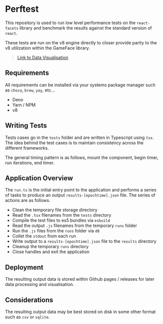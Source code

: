 # Perftest

This repository is used to run low level performance tests on the `react-facets` library and benchmark the results against the standard version of `react`.

These tests are run on the v8 engine directly to closer provide parity to the v8 utilization within the GameFace library.

> [Link to Data Visualisation](https://starboard.gg/space-shell/perftest-nzsGlap)

## Requirements

All requirements can be installed via your systems package manager such as `choco`, `brew`, `yay`, etc...

- Deno
- Yarn / NPM
- v8

## Writing Tests

Tests cases go in the `tests` folder and are written in Typescript using `tsx`. The idea behind the test cases is to maintain consistency across the different frameworks.

The general timing pattern is as follows, mount the component, begin timer, run iterations, end timer.

## Application Overview

The `run.ts` is the initial entry point to the application and performs a series of tasks to produce an output `results-[epochtime].json` file. The series of actions are as follows.

- Clean the temporary file storage directory
- Read the `.tsx` filenames from the `tests` directory
- Compile the test files to es5 bundles via `esbuild`
- Read the output `.js` filenames from the temporary `runs` folder
- Run the `.js` files from the `runs` folder via `d8`
- Collet the `stdout` from each run
- Write output to a `results-[epochtime].json` file to the `results` directory
- Cleanup the temporary `runs` directory
- Close handles and exit the application

## Deployment

The resulting output data is stored within Github pages / releases for later data processing and visualisation.

## Considerations

The resulting output data may be best stored on disk in some other format such as `csv` or `sqlite`.
